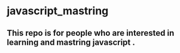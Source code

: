 # javascript_mastring
## This repo is for people who are interested in learning and mastring javascript .
